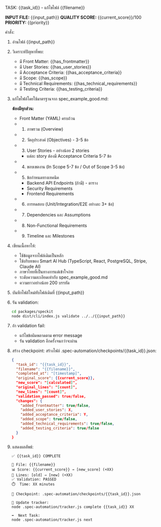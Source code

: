 TASK: {{task_id}} - แก้ไขไฟล์ {{filename}}

**INPUT FILE:** {{input_path}}
**QUALITY SCORE:** {{current_score}}/100
**PRIORITY:** {{priority}}

คำสั่ง:

1. อ่านไฟล์ {{input_path}}

2. วิเคราะห์ปัญหาที่พบ:
   - มี Front Matter: {{has_frontmatter}}
   - มี User Stories: {{has_user_stories}}
   - มี Acceptance Criteria: {{has_acceptance_criteria}}
   - มี Scope: {{has_scope}}
   - มี Technical Requirements: {{has_technical_requirements}}
   - มี Testing Criteria: {{has_testing_criteria}}

3. แก้ไขไฟล์โดยใช้มาตรฐานจาก spec_example_good.md:

   **ต้องมีทุกส่วน:**
   - Front Matter (YAML) ครบถ้วน
   - 1. ภาพรวม (Overview)
   - 2. วัตถุประสงค์ (Objectives) - 3-5 ข้อ
   - 3. User Stories - อย่างน้อย 2 stories
     - แต่ละ story ต้องมี Acceptance Criteria 5-7 ข้อ
   - 4. ขอบเขตงาน (In Scope 5-7 ข้อ / Out of Scope 3-5 ข้อ)
   - 5. ข้อกำหนดทางเทคนิค
     - Backend API Endpoints (ถ้ามี) - ตาราง
     - Security Requirements
     - Frontend Requirements
   - 6. การทดสอบ (Unit/Integration/E2E อย่างละ 3+ ข้อ)
   - 7. Dependencies และ Assumptions
   - 8. Non-Functional Requirements
   - 9. Timeline และ Milestones

4. เขียนเนื้อหาให้:
   - ใช้ข้อมูลจากไฟล์เดิมเป็นหลัก
   - ใช้บริบทของ Smart AI Hub (TypeScript, React, PostgreSQL, Stripe, Claude AI)
   - ภาษาไทยที่เป็นทางการแต่เข้าใจง่าย
   - ระดับความละเอียดเท่ากับ spec_example_good.md
   - ความยาวอย่างน้อย 200 บรรทัด

5. บันทึกไฟล์ใหม่ทับไฟล์เดิมที่ {{input_path}}

6. รัน validation:

```bash
   cd packages/speckit
   node dist/cli/index.js validate ../../{{input_path}}
```

7. ถ้า validation fail:
   - แก้ไขข้อผิดพลาดตาม error message
   - รัน validation อีกครั้งจนกว่าจะผ่าน

8. สร้าง checkpoint:
   สร้างไฟล์ .spec-automation/checkpoints/{{task_id}}.json:

```json
   {
     "task_id": "{{task_id}}",
     "filename": "{{filename}}",
     "completed_at": "[timestamp]",
     "original_score": {{current_score}},
     "new_score": "[calculated]",
     "original_lines": "[count]",
     "new_lines": "[count]",
     "validation_passed": true/false,
     "changes": {
       "added_frontmatter": true/false,
       "added_user_stories": X,
       "added_acceptance_criteria": Y,
       "added_scope": true/false,
       "added_technical_requirements": true/false,
       "added_testing_criteria": true/false
     }
   }
```

9. แสดงผลลัพธ์:

```
   ✅ {{task_id}} COMPLETE

   📄 File: {{filename}}
   📊 Score: {{current_score}} → [new_score] (+XX)
   📏 Lines: [old] → [new] (+XX)
   ✅ Validation: PASSED
   ⏱️  Time: XX minutes

   💾 Checkpoint: .spec-automation/checkpoints/{{task_id}}.json

   🔄 Update tracker:
   node .spec-automation/tracker.js complete {{task_id}} XX

   ➡️  Next Task:
   node .spec-automation/tracker.js next
```
